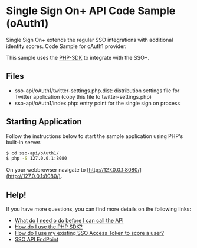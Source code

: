 # Single Sign On+ API Code Sample (oAuth1)
Single Sign On+ extends the regular SSO integrations with additional identity scores.
Code Sample for oAuth1 provider.

This sample uses the [PHP-SDK](https://github.com/veridu/veridu-php) to integrate with the SSO+.

## Files
 * sso-api/oAuth1/twitter-settings.php.dist: distribution settings file for Twitter application (copy this file to twitter-settings.php)
 * sso-api/oAuth1/index.php: entry point for the single sign on process

## Starting Application
Follow the instructions below to start the sample application using PHP's built-in server.
```bash
$ cd sso-api/oAuth1/
$ php -S 127.0.0.1:8080
```

On your webbrowser navigate to [http://127.0.0.1:8080/](http://127.0.0.1:8080/).

## Help!
If you have more questions, you can find more details on the following links:
 * [What do I need o do before I can call the API](https://veridu.com/wiki/What_do_I_need_to_do_before_I_can_call_the_API)
 * [How do I use the PHP SDK?](https://veridu.com/wiki/How_do_I_use_the_PHP_SDK%3F)
 * [How do I use my existing SSO Access Token to score a user?](https://veridu.com/wiki/How_do_I_use_my_existing_SSO_Access_Token_to_score_a_user%3F)
 * [SSO API EndPoint](https://veridu.com/wiki/SSO_Resource)
